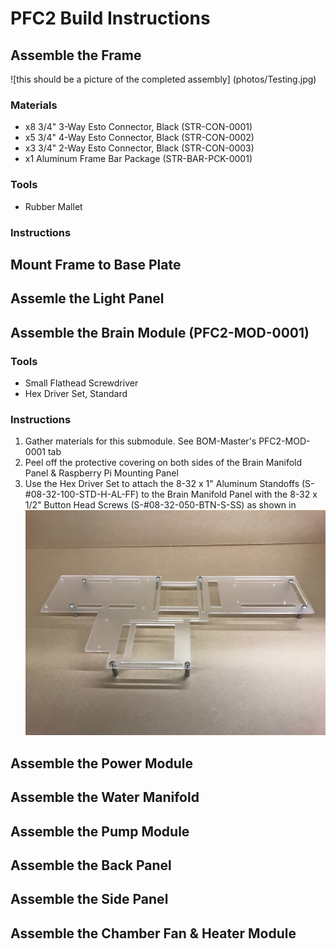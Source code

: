# PFC2 Build Instructions

## Assemble the Frame
![this should be a picture of the completed assembly] (photos/Testing.jpg)

### Materials
 - x8 3/4" 3-Way Esto Connector, Black (STR-CON-0001)
 - x5 3/4" 4-Way Esto Connector, Black (STR-CON-0002)
 - x3 3/4" 2-Way Esto Connector, Black (STR-CON-0003)
 - x1 Aluminum Frame Bar Package (STR-BAR-PCK-0001)
 
### Tools
 - Rubber Mallet
 
### Instructions

## Mount Frame to Base Plate

## Assemle the Light Panel

## Assemble the Brain Module (PFC2-MOD-0001)
 
### Tools
 - Small Flathead Screwdriver
 - Hex Driver Set, Standard
  
### Instructions
 1. Gather materials for this submodule. See BOM-Master's PFC2-MOD-0001 tab
 2. Peel off the protective covering on both sides of the Brain Manifold Panel & Raspberry Pi Mounting Panel
 3. Use the Hex Driver Set to attach the 8-32 x 1" Aluminum Standoffs (S-#08-32-100-STD-H-AL-FF) to the Brain Manifold Panel with the 8-32 x 1/2" Button Head Screws (S-#08-32-050-BTN-S-SS) as shown in ![brain_panel_standoffs](photos/brain_panel_standoffs.JPG)
 
## Assemble the Power Module

## Assemble the Water Manifold

## Assemble the Pump Module

## Assemble the Back Panel

## Assemble the Side Panel

## Assemble the Chamber Fan & Heater Module
